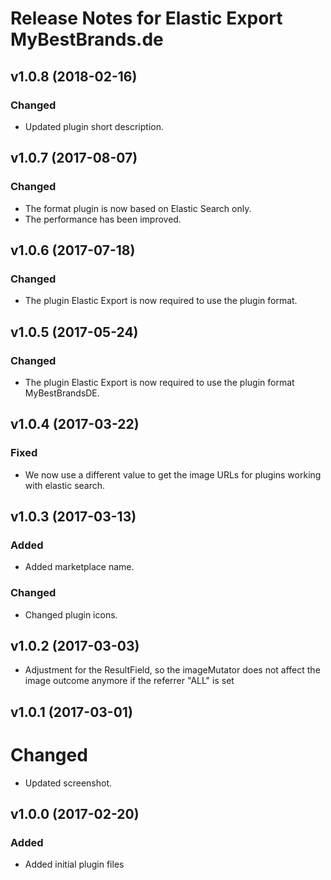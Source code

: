 # Release Notes for Elastic Export MyBestBrands.de

## v1.0.8 (2018-02-16)

### Changed
- Updated plugin short description.

## v1.0.7 (2017-08-07)  

### Changed 
- The format plugin is now based on Elastic Search only.
- The performance has been improved.

## v1.0.6 (2017-07-18)  

### Changed 
- The plugin Elastic Export is now required to use the plugin format.

## v1.0.5 (2017-05-24)

### Changed
- The plugin Elastic Export is now required to use the plugin format MyBestBrandsDE.

## v1.0.4 (2017-03-22)

### Fixed
- We now use a different value to get the image URLs for plugins working with elastic search.

## v1.0.3 (2017-03-13)

### Added
- Added marketplace name.

### Changed
- Changed plugin icons.

## v1.0.2 (2017-03-03)
- Adjustment for the ResultField, so the imageMutator does not affect the image outcome anymore if the referrer "ALL" is set

## v1.0.1 (2017-03-01)

# Changed
- Updated screenshot.

## v1.0.0 (2017-02-20)
 
### Added
- Added initial plugin files
